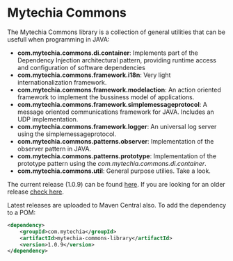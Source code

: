 Mytechia Commons
================


The Mytechia Commons library is a collection of general utilities that can be usefull when programming in JAVA:

* __com.mytechia.commons.di.container__: Implements part of the Dependency Injection architectural pattern, providing runtime access and
configuration of software dependencies
* __com.mytechia.commons.framework.i18n__: Very light internationalization framework.
* __com.mytechia.commons.framework.modelaction__: An action oriented framework to implement the bussiness model of applications.
* __com.mytechia.commons.framework.simplemessageprotocol__: A message oriented communications framework for JAVA. Includes an UDP implementation.
* __com.mytechia.commons.framework.logger__: An universal log server using the simplemessageprotocol.
* __com.mytechia.commons.patterns.observer__: Implementation of the observer pattern in JAVA.
* __com.mytechia.commons.patterns.prototype__: Implementation of the prototype pattern using the *com.mytechia.commons.di.container*.
* __com.mytechia.commons.util__: General purpose utilies. Take a look.

The current release (1.0.9) can be found [here](https://github.com/GII/mytechia_commons/tree/master/release/mytechia_commons_1.0.9__20150624/mytechia-commons-library-1.0.9). If you are looking for an older release [check here](https://github.com/GII/mytechia_commons/tree/master/release).

Latest releases are uploaded to Maven Central also. To add the dependency to a POM:

```xml
<dependency>
	<groupId>com.mytechia</groupId>
	<artifactId>mytechia-commons-library</artifactId>
	<version>1.0.9</version>
</dependency>
```
